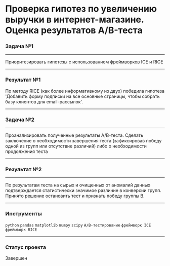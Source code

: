 # Проверка гипотез по увеличению выручки в интернет-магазине. Оценка результатов A/B-теста

### Задача №1
_____
Приоритезировать гипотезы с использованием фреймворков ICE и RICE

___
### Результат №1
По методу RICE (как более информативному из двух) победила гипотеза   'Добавить форму подписки на все основные страницы, чтобы собрать базу клиентов для email-рассылок'.
______
### Задача №2
____
Проанализировать полученные результаты A/B-теста.
Сделать заключение о необходимости завершения теста (зафиксировав победу одной из групп или отсутствие различий)  либо о необходимости продолжения теста 

_________
### Результат №2
__________

По результатам теста на сырых и очищенных от аномалий данных  подтверждается статистически значимое различие в конверсии групп. Принято решение остановить тест и признать победу группы В.
___

### Инструменты
`python` `pandas` `matplotlib` `numpy` `scipy` `A/B-тестирование` `фреймворк ICE` `фреймворк RICE`
___
### Статус проекта

Завершен
       

